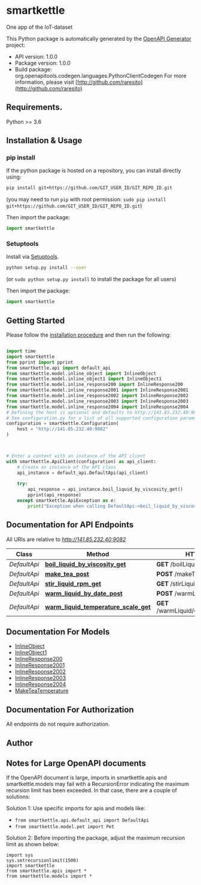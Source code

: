 # smartkettle
One app of the IoT-dataset

This Python package is automatically generated by the [OpenAPI Generator](https://openapi-generator.tech) project:

- API version: 1.0.0
- Package version: 1.0.0
- Build package: org.openapitools.codegen.languages.PythonClientCodegen
For more information, please visit [http://github.com/raresito](http://github.com/raresito)

## Requirements.

Python >= 3.6

## Installation & Usage
### pip install

If the python package is hosted on a repository, you can install directly using:

```sh
pip install git+https://github.com/GIT_USER_ID/GIT_REPO_ID.git
```
(you may need to run `pip` with root permission: `sudo pip install git+https://github.com/GIT_USER_ID/GIT_REPO_ID.git`)

Then import the package:
```python
import smartkettle
```

### Setuptools

Install via [Setuptools](http://pypi.python.org/pypi/setuptools).

```sh
python setup.py install --user
```
(or `sudo python setup.py install` to install the package for all users)

Then import the package:
```python
import smartkettle
```

## Getting Started

Please follow the [installation procedure](#installation--usage) and then run the following:

```python

import time
import smartkettle
from pprint import pprint
from smartkettle.api import default_api
from smartkettle.model.inline_object import InlineObject
from smartkettle.model.inline_object1 import InlineObject1
from smartkettle.model.inline_response200 import InlineResponse200
from smartkettle.model.inline_response2001 import InlineResponse2001
from smartkettle.model.inline_response2002 import InlineResponse2002
from smartkettle.model.inline_response2003 import InlineResponse2003
from smartkettle.model.inline_response2004 import InlineResponse2004
# Defining the host is optional and defaults to http://141.85.232.40:9082
# See configuration.py for a list of all supported configuration parameters.
configuration = smartkettle.Configuration(
    host = "http://141.85.232.40:9082"
)



# Enter a context with an instance of the API client
with smartkettle.ApiClient(configuration) as api_client:
    # Create an instance of the API class
    api_instance = default_api.DefaultApi(api_client)
    
    try:
        api_response = api_instance.boil_liquid_by_viscosity_get()
        pprint(api_response)
    except smartkettle.ApiException as e:
        print("Exception when calling DefaultApi->boil_liquid_by_viscosity_get: %s\n" % e)
```

## Documentation for API Endpoints

All URIs are relative to *http://141.85.232.40:9082*

Class | Method | HTTP request | Description
------------ | ------------- | ------------- | -------------
*DefaultApi* | [**boil_liquid_by_viscosity_get**](docs/DefaultApi.md#boil_liquid_by_viscosity_get) | **GET** /boilLiquidByViscosity | 
*DefaultApi* | [**make_tea_post**](docs/DefaultApi.md#make_tea_post) | **POST** /makeTea | 
*DefaultApi* | [**stir_liquid_rpm_get**](docs/DefaultApi.md#stir_liquid_rpm_get) | **GET** /stirLiquid/{rpm} | 
*DefaultApi* | [**warm_liquid_by_date_post**](docs/DefaultApi.md#warm_liquid_by_date_post) | **POST** /warmLiquidByDate | 
*DefaultApi* | [**warm_liquid_temperature_scale_get**](docs/DefaultApi.md#warm_liquid_temperature_scale_get) | **GET** /warmLiquid/{temperature}/{scale} | 


## Documentation For Models

 - [InlineObject](docs/InlineObject.md)
 - [InlineObject1](docs/InlineObject1.md)
 - [InlineResponse200](docs/InlineResponse200.md)
 - [InlineResponse2001](docs/InlineResponse2001.md)
 - [InlineResponse2002](docs/InlineResponse2002.md)
 - [InlineResponse2003](docs/InlineResponse2003.md)
 - [InlineResponse2004](docs/InlineResponse2004.md)
 - [MakeTeaTemperature](docs/MakeTeaTemperature.md)


## Documentation For Authorization

 All endpoints do not require authorization.

## Author




## Notes for Large OpenAPI documents
If the OpenAPI document is large, imports in smartkettle.apis and smartkettle.models may fail with a
RecursionError indicating the maximum recursion limit has been exceeded. In that case, there are a couple of solutions:

Solution 1:
Use specific imports for apis and models like:
- `from smartkettle.api.default_api import DefaultApi`
- `from smartkettle.model.pet import Pet`

Solution 2:
Before importing the package, adjust the maximum recursion limit as shown below:
```
import sys
sys.setrecursionlimit(1500)
import smartkettle
from smartkettle.apis import *
from smartkettle.models import *
```

